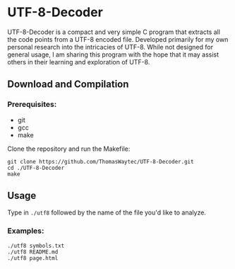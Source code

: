 # UTF-8-Decoder

UTF-8-Decoder is a compact and very simple C program that extracts all the code points from a UTF-8 encoded file.
Developed primarily for my own personal research into the intricacies of UTF-8. While not designed for general usage, I am sharing this program with the hope that it may assist others in their learning and exploration of UTF-8. 
## Download and Compilation
### Prerequisites:
- git
- gcc
- make

Clone the repository and run the Makefile:
```shell
git clone https://github.com/ThomasWaytec/UTF-8-Decoder.git
cd ./UTF-8-Decoder
make
```

## Usage
Type in ```./utf8``` followed by the name of the file you'd like to analyze.  

### Examples:
``` shell
./utf8 symbols.txt
./utf8 README.md
./utf8 page.html

```
